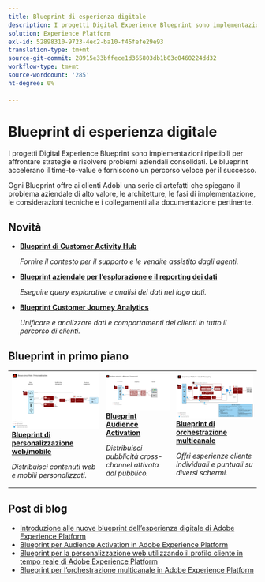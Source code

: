```yaml
---
title: Blueprint di esperienza digitale
description: I progetti Digital Experience Blueprint sono implementazioni ripetibili per affrontare strategie e risolvere problemi aziendali consolidati. Accelerano il time-to-value e forniscono un percorso veloce per il successo.
solution: Experience Platform
exl-id: 52898310-9723-4ec2-ba10-f45fefe29e93
translation-type: tm+mt
source-git-commit: 28915e33bffece1d365803db1b03c0460224dd32
workflow-type: tm+mt
source-wordcount: '285'
ht-degree: 0%

---
```


# Blueprint di esperienza digitale

I progetti Digital Experience Blueprint sono implementazioni ripetibili per affrontare strategie e risolvere problemi aziendali consolidati. Le blueprint accelerano il time-to-value e forniscono un percorso veloce per il successo.

Ogni Blueprint offre ai clienti Adobi una serie di artefatti che spiegano il problema aziendale di alto valore, le architetture, le fasi di implementazione, le considerazioni tecniche e i collegamenti alla documentazione pertinente.

## Novità

* **[Blueprint di Customer Activity Hub](/help/blueprints/audience-activation/customer-activity.md)**

   *Fornire il contesto per il supporto e le vendite assistito dagli agenti.*
* **[Blueprint aziendale per l’esplorazione e il reporting dei dati](/help/blueprints/data-exploration/overview.md)**

   *Eseguire query esplorative e analisi dei dati nel lago dati.*
* **[Blueprint Customer Journey Analytics](/help/blueprints/customer-journey-analytics/overview.md)**

   *Unificare e analizzare dati e comportamenti dei clienti in tutto il percorso di clienti. &#x200B;*

## Blueprint in primo piano

<table style="table-layout:fixed">
<tr>
  <td>
    <a href="https://experienceleague.adobe.com/docs/blueprints-learn/architecture/web-personalization/overview.html"><img alt="immagine in miniatura per la blueprint "Web Personalization"" src="web-personalization/assets/personalization.svg" /></a>
    <div><a href="https://experienceleague.adobe.com/docs/blueprints-learn/architecture/web-personalization/overview.html"><strong>Blueprint di personalizzazione web/mobile</strong></a></div>
    <p><em>Distribuisci contenuti web e mobili personalizzati.</em></p>
  </td>
  <td>
    <a href="https://experienceleague.adobe.com/docs/blueprints-learn/architecture/audience-activation/overview.html"><img alt="immagine thumbnail per il blueprint "Audience Activation"" src="audience-activation/assets/aam.svg" /></a>
    <div><a href="https://experienceleague.adobe.com/docs/blueprints-learn/architecture/audience-activation/overview.html"><strong>Blueprint Audience Activation</strong></a></div>
    <p><em>Distribuisci pubblicità cross-channel attivata dal pubblico.</em></p>
  </td>
  <td>
    <a href="https://experienceleague.adobe.com/docs/blueprints-learn/architecture/multi-channel-message-orchestration/overview.html"><img alt="immagine miniatura per il "blueprint multi-channel Orchestration"" src="multi-channel-message-orchestration/assets/aepbatch.svg" /></a>
    <div><a href="https://experienceleague.adobe.com/docs/blueprints-learn/architecture/multi-channel-message-orchestration/overview.html"><strong>Blueprint di orchestrazione multicanale</strong></a></div>
    <p><em>Offri esperienze cliente individuali e puntuali su diversi schermi.</em></p>
  </td>
</tr>
</table>


## Post di blog

* [Introduzione alle nuove blueprint dell’esperienza digitale di Adobe Experience Platform](https://medium.com/adobetech/introducing-adobe-experience-platforms-new-digital-experience-blueprints-93a6b5f5da7c)
* [Blueprint per Audience Activation in Adobe Experience Platform](https://medium.com/adobetech/a-blueprint-for-audience-activation-in-adobe-experience-platform-b2b30fae90fd)
* [Blueprint per la personalizzazione web utilizzando il profilo cliente in tempo reale di Adobe Experience Platform](https://medium.com/adobetech/blueprint-for-web-personalization-using-adobe-experience-platform-real-time-customer-profile-fef2ce7a4b2f)
* [Blueprint per l’orchestrazione multicanale in Adobe Experience Platform](https://medium.com/adobetech/blueprint-for-multi-channel-orchestration-in-adobe-experience-platform-c68317e94184)
